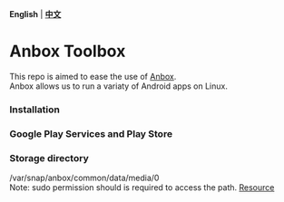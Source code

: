 **English** | **[中文](README-zh.md)**

# Anbox Toolbox
This repo is aimed to ease the use of [Anbox](https://anbox.io).
</br>Anbox allows us to run a variaty of Android apps on Linux.

### Installation

### Google Play Services and Play Store

### Storage directory
/var/snap/anbox/common/data/media/0
</br>Note: sudo permission should is required to access the path. [Resource](https://askubuntu.com/questions/995836/where-is-anbox-share-folder-with-ubuntu)
